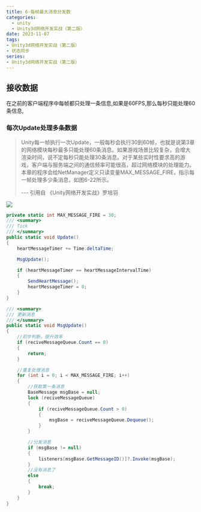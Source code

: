 ```yaml
---
title: 6-每帧最大消息分发数
categories:
  - unity
  - Unity3d网络开发实战（第二版）
date: 2023-11-07
tags:
- Unity3d网络开发实战（第二版）
- 状态同步
series:
- Unity3d网络开发实战（第二版）
---
```


## 接收数据

在之前的客户端程序中每帧都只处理一条信息,如果是60FPS,那么每秒只能处理60条信息,

### 每次Update处理多条数据

> Unity每一帧执行一次Update，一般每秒会执行30到60帧，也就是说第3章的网络模块每秒最多只能处理60条消息。如果游戏场景比较复杂，会增大渲染时间，说不定每秒只能处理30条消息。对于某些实时性要求高的游戏，客户端与服务端之间的通信频率可能很高，超过网络模块的处理能力。本章的程序会给NetManager定义只读变量MAX_MESSAGE_FIRE，指示每一帧处理多少条消息，如图6-22所示。
>
>--- 引用自 《Unity网络开发实战》罗培羽

![](/images/posts/Pasted%20image%2020231107153129.png)

```csharp
private static int MAX_MESSAGE_FIRE = 30;
/// <summary>
/// Tick
/// </summary>
public static void Update()
{
	heartMessageTimer += Time.deltaTime;

	MsgUpdate();

	if (heartMessageTimer == heartMessageIntervalTime)
	{
		SendHeartMessage();
		heartMessageTimer = 0;
	}
}

/// <summary>
/// 更新消息
/// </summary>
public static void MsgUpdate()
{
	//初步判断，提升效率
	if (reciveMessageQueue.Count == 0)
	{
		return;
	}

	//重复处理消息
	for (int i = 0; i < MAX_MESSAGE_FIRE; i++)
	{
		//获取第一条消息
		BaseMessage msgBase = null;
		lock (reciveMessageQueue)
		{
			if (reciveMessageQueue.Count > 0)
			{
				msgBase = reciveMessageQueue.Dequeue();
			}
		}

		//分发消息
		if (msgBase != null)
		{
			listeners[msgBase.GetMessageID()]?.Invoke(msgBase);
		}
		//没有消息了
		else
		{
			break;
		}
	}
}
```